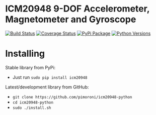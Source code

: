 # ICM20948 9-DOF Accelerometer, Magnetometer and Gyroscope

[![Build Status](https://travis-ci.com/pimoroni/icm20948-python.svg?branch=master)](https://travis-ci.com/pimoroni/icm20948-python)
[![Coverage Status](https://coveralls.io/repos/github/pimoroni/icm20948-python/badge.svg?branch=master)](https://coveralls.io/github/pimoroni/icm20948-python?branch=master)
[![PyPi Package](https://img.shields.io/pypi/v/icm20948.svg)](https://pypi.python.org/pypi/icm20948)
[![Python Versions](https://img.shields.io/pypi/pyversions/icm20948.svg)](https://pypi.python.org/pypi/icm20948)


# Installing

Stable library from PyPi:

* Just run `sudo pip install icm20948`

Latest/development library from GitHub:

* `git clone https://github.com/pimoroni/icm20948-python`
* `cd icm20948-python`
* `sudo ./install.sh`

